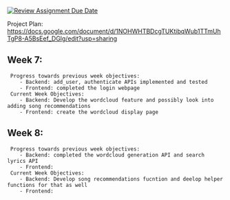 [![Review Assignment Due Date](https://classroom.github.com/assets/deadline-readme-button-24ddc0f5d75046c5622901739e7c5dd533143b0c8e959d652212380cedb1ea36.svg)](https://classroom.github.com/a/3e23_jye)

Project Plan:
https://docs.google.com/document/d/1NOHWHTBDcgTUKtibqWub1TTmUhTgP8-A5BsEef_DGlg/edit?usp=sharing

## Week 7:
     Progress towards previous week objectives:
        - Backend: add_user, authenticate APIs implemented and tested 
        - Frontend: completed the login webpage
     Current Week Objectives:
        - Backend: Develop the wordcloud feature and possibly look into adding song recommendations 
        - Frontend: create the wordcloud display page 
        
## Week 8:
     Progress towards previous week objectives:
        - Backend: completed the wordcloud generation API and search lyrics API 
        - Frontend: 
     Current Week Objectives:
        - Backend: Develop song recommendations fucntion and deelop helper functions for that as well
        - Frontend:  
